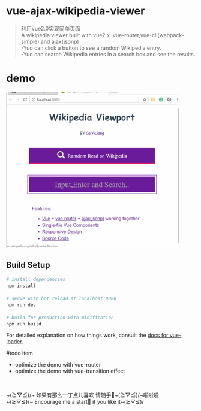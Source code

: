 # vue-ajax-wikipedia-viewer

> 利用vue2.0实现简单页面<br>
> A wikipedia viewer built with vue2.x ,vue-router,vue-cli(webpack-simple) and ajax(jsonp) <br>
>  -Yuo can click a button to see a random Wikipedia entry.<br>
>  -Yuo can search Wikipedia entries in a search box and see the results.<br>

# demo
<img src="./img/wikipedia-viewer.gif" alt="wikipedia-viewer.vuejs-demo" width="460px" height="auto">


## Build Setup

``` bash
# install dependencies
npm install

# serve with hot reload at localhost:8080
npm run dev

# build for production with minification
npm run build
```

For detailed explanation on how things work, consult the [docs for vue-loader](http://vuejs.github.io/vue-loader).

#todo item
- optimize the demo with vue-router 
- optimize the demo with vue-transition effect  
<br>

~(≧▽≦)/~  如果有那么一丁点儿喜欢 请随手🌟~(≧▽≦)/~啦啦啦 <br>
~(≧▽≦)/~  Encourage me a start🌟 if you like it~(≧▽≦)/
